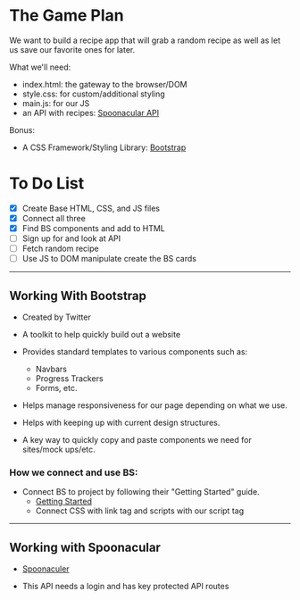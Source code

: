 # The Game Plan

We want to build a recipe app that will grab a random recipe as well as let us save our favorite ones for later.

What we'll need:

- index.html: the gateway to the browser/DOM
- style.css: for custom/additional styling
- main.js: for our JS
- an API with recipes: [Spoonacular API](https://spoonacular.com/food-api)

Bonus:

- A CSS Framework/Styling Library: [Bootstrap](https://getbootstrap.com/)

# To Do List

- [x] Create Base HTML, CSS, and JS files
- [x] Connect all three
- [x] Find BS components and add to HTML
- [ ] Sign up for and look at API
- [ ] Fetch random recipe
- [ ] Use JS to DOM manipulate create the BS cards

<hr>

## Working With Bootstrap

- Created by Twitter
- A toolkit to help quickly build out a website
- Provides standard templates to various components such as:
    - Navbars
    - Progress Trackers
    - Forms, etc.
- Helps manage responsiveness for our page depending on what we use.
- Helps with keeping up with current design structures.

- A key way to quickly copy and paste components we need for sites/mock ups/etc.

### How we connect and use BS:

- Connect BS to project by following their "Getting Started" guide.
    - [Getting Started](https://getbootstrap.com/docs/5.3/getting-started/introduction/)
    - Connect CSS with link tag and scripts with our script tag

<hr>

## Working with Spoonacular

- [Spoonaculer](https://spoonacular.com/food-api)

- This API needs a login and has key protected API routes